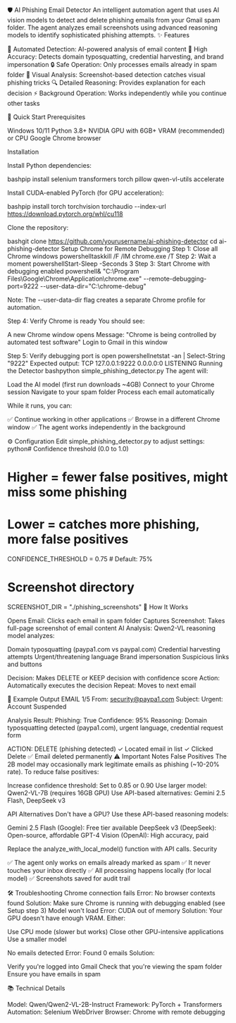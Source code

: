 🛡️ AI Phishing Email Detector
An intelligent automation agent that uses AI vision models to detect and delete phishing emails from your Gmail spam folder. The agent analyzes email screenshots using advanced reasoning models to identify sophisticated phishing attempts.
✨ Features

🤖 Automated Detection: AI-powered analysis of email content
🎯 High Accuracy: Detects domain typosquatting, credential harvesting, and brand impersonation
🔒 Safe Operation: Only processes emails already in spam folder
📸 Visual Analysis: Screenshot-based detection catches visual phishing tricks
🔍 Detailed Reasoning: Provides explanation for each decision
⚡ Background Operation: Works independently while you continue other tasks

🚀 Quick Start
Prerequisites

Windows 10/11
Python 3.8+
NVIDIA GPU with 6GB+ VRAM (recommended) or CPU
Google Chrome browser

Installation

Install Python dependencies:

bashpip install selenium transformers torch pillow qwen-vl-utils accelerate

Install CUDA-enabled PyTorch (for GPU acceleration):

bashpip install torch torchvision torchaudio --index-url https://download.pytorch.org/whl/cu118

Clone the repository:

bashgit clone https://github.com/yourusername/ai-phishing-detector
cd ai-phishing-detector
Setup Chrome for Remote Debugging
Step 1: Close all Chrome windows
powershelltaskkill /F /IM chrome.exe /T
Step 2: Wait a moment
powershellStart-Sleep -Seconds 3
Step 3: Start Chrome with debugging enabled
powershell& "C:\Program Files\Google\Chrome\Application\chrome.exe" --remote-debugging-port=9222 --user-data-dir="C:\chrome-debug"

Note: The --user-data-dir flag creates a separate Chrome profile for automation.

Step 4: Verify Chrome is ready
You should see:

A new Chrome window opens
Message: "Chrome is being controlled by automated test software"
Login to Gmail in this window

Step 5: Verify debugging port is open
powershellnetstat -an | Select-String "9222"
Expected output:
TCP    127.0.0.1:9222         0.0.0.0:0              LISTENING
Running the Detector
bashpython simple_phishing_detector.py
The agent will:

Load the AI model (first run downloads ~4GB)
Connect to your Chrome session
Navigate to your spam folder
Process each email automatically

While it runs, you can:

✅ Continue working in other applications
✅ Browse in a different Chrome window
✅ The agent works independently in the background

⚙️ Configuration
Edit simple_phishing_detector.py to adjust settings:
python# Confidence threshold (0.0 to 1.0)
# Higher = fewer false positives, might miss some phishing
# Lower = catches more phishing, more false positives
CONFIDENCE_THRESHOLD = 0.75  # Default: 75%

# Screenshot directory
SCREENSHOT_DIR = "./phishing_screenshots"
🧠 How It Works

Opens Email: Clicks each email in spam folder
Captures Screenshot: Takes full-page screenshot of email content
AI Analysis: Qwen2-VL reasoning model analyzes:

Domain typosquatting (paypa1.com vs paypal.com)
Credential harvesting attempts
Urgent/threatening language
Brand impersonation
Suspicious links and buttons


Decision: Makes DELETE or KEEP decision with confidence score
Action: Automatically executes the decision
Repeat: Moves to next email

📝 Example Output
EMAIL 1/5
From: security@paypa1.com
Subject: Urgent: Account Suspended

Analysis Result:
  Phishing: True
  Confidence: 95%
  Reasoning: Domain typosquatting detected (paypa1.com), 
             urgent language, credential request form

ACTION: DELETE (phishing detected)
  ✓ Located email in list
  ✓ Clicked Delete
  ✅ Email deleted permanently
⚠️ Important Notes
False Positives
The 2B model may occasionally mark legitimate emails as phishing (~10-20% rate). To reduce false positives:

Increase confidence threshold: Set to 0.85 or 0.90
Use larger model: Qwen2-VL-7B (requires 16GB GPU)
Use API-based alternatives: Gemini 2.5 Flash, DeepSeek v3

API Alternatives
Don't have a GPU? Use these API-based reasoning models:

Gemini 2.5 Flash (Google): Free tier available
DeepSeek v3 (DeepSeek): Open-source, affordable
GPT-4 Vision (OpenAI): High accuracy, paid

Replace the analyze_with_local_model() function with API calls.
Security

✅ The agent only works on emails already marked as spam
✅ It never touches your inbox directly
✅ All processing happens locally (for local model)
✅ Screenshots saved for audit trail

🛠️ Troubleshooting
Chrome connection fails
Error: No browser contexts found
Solution: Make sure Chrome is running with debugging enabled (see Setup step 3)
Model won't load
Error: CUDA out of memory
Solution: Your GPU doesn't have enough VRAM. Either:

Use CPU mode (slower but works)
Close other GPU-intensive applications
Use a smaller model

No emails detected
Error: Found 0 emails
Solution:

Verify you're logged into Gmail
Check that you're viewing the spam folder
Ensure you have emails in spam

📚 Technical Details

Model: Qwen/Qwen2-VL-2B-Instruct
Framework: PyTorch + Transformers
Automation: Selenium WebDriver
Browser: Chrome with remote debugging
